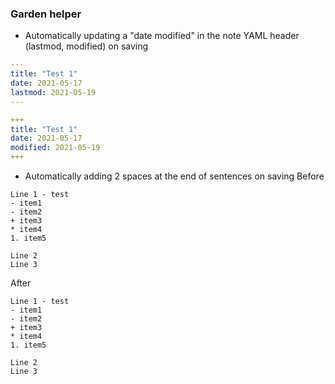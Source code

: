 ### Garden helper
- Automatically updating a "date modified" in the note YAML header (lastmod, modified) on saving
```yaml
---
title: "Test 1"
date: 2021-05-17
lastmod: 2021-05-19
---
```

```yaml
+++
title: "Test 1"
date: 2021-05-17
modified: 2021-05-19
+++
```

- Automatically adding 2 spaces at the end of sentences on saving
Before
```
Line 1 - test
- item1
- item2
+ item3
* item4
1. item5

Line 2
Line 3
```

After
```
Line 1 - test  
- item1
- item2
+ item3
* item4
1. item5

Line 2  
Line 3  
```